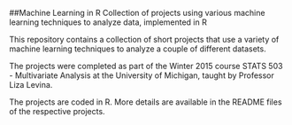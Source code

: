 ##Machine Learning in R
Collection of projects using various machine learning techniques to analyze data, implemented in R  

This repository contains a collection of short projects that use a variety of machine learning techniques to analyze a
couple of different datasets. 

The projects were completed as part of the Winter 2015 course STATS 503 - Multivariate Analysis at the University of Michigan, taught by Professor Liza Levina.

The projects are coded in R. More details are available in the README files of the respective projects.
